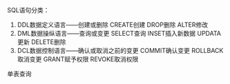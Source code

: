 SQL语句分类：
1. DDL数据定义语言——创建或删除 CREATE创建 DROP删除 ALTER修改
2. DML数据操纵语言——查询或变更 SELECT查询 INSET插入新数据 UPDATA更新 DELETE删除
3. DCL数据控制语言——确认或取消之前的变更 COMMIT确认变更 ROLLBACK取消变更 GRANT赋予权限 REVOKE取消权限

单表查询
